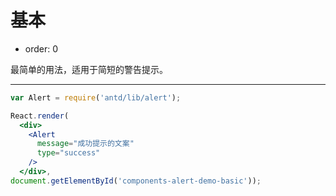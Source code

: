 # 基本

- order: 0

最简单的用法，适用于简短的警告提示。

---

````jsx
var Alert = require('antd/lib/alert');

React.render(
  <div>
    <Alert
      message="成功提示的文案"
      type="success"
    />
  </div>,
document.getElementById('components-alert-demo-basic'));
````
